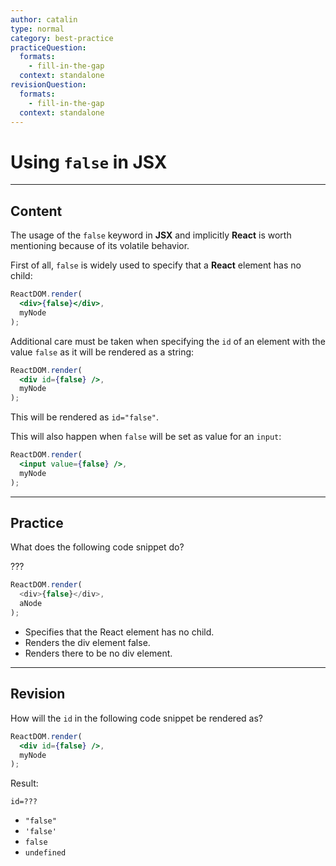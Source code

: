 ```yaml
---
author: catalin
type: normal
category: best-practice
practiceQuestion:
  formats:
    - fill-in-the-gap
  context: standalone
revisionQuestion:
  formats:
    - fill-in-the-gap
  context: standalone
---
```


# Using `false` in JSX


---

## Content

The usage of the `false` keyword in **JSX** and implicitly **React** is worth mentioning because of its volatile behavior.

First of all, `false` is widely used to specify that a **React** element has no child:

```jsx
ReactDOM.render(
  <div>{false}</div>, 
  myNode
);
```

Additional care must be taken when specifying the `id` of an element with the value `false` as it will be rendered as a string:

```jsx
ReactDOM.render(
  <div id={false} />, 
  myNode
);
```

This will be rendered as `id="false"`.

This will also happen when `false` will be set as value for an `input`:

```jsx
ReactDOM.render(
  <input value={false} />,
  myNode
);
```


---

## Practice

What does the following code snippet do? 

???

```javascript
ReactDOM.render(
  <div>{false}</div>, 
  aNode
);
```

- Specifies that the React element has no child.
- Renders the div element false.
- Renders there to be no div element.


---

## Revision

How will the `id` in the following code snippet be rendered as?

```jsx
ReactDOM.render(
  <div id={false} />, 
  myNode
);
```

Result:

```plain-text
id=???
```

- `"false"`
- `'false'`
- `false`
- `undefined`
